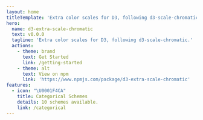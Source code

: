 ```yaml
---
layout: home
titleTemplate: 'Extra color scales for D3, following d3-scale-chromatic.'
hero:
  name: d3-extra-scale-chromatic
  text: v0.0.0
  tagline: 'Extra color scales for D3, following d3-scale-chromatic.'
  actions:
    - theme: brand
      text: Get Started
      link: /getting-started
    - theme: alt
      text: View on npm
      link: 'https://www.npmjs.com/package/d3-extra-scale-chromatic'
features:
  - icon: "\U0001F4CA"
    title: Categorical Schemes
    details: 10 schemes available.
    link: /categorical
---
```

